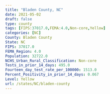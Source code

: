 ```yaml
---
title: "Bladen County, NC"
date: 2021-05-02
draft: false
type: county
tags: [FIPS:37017.0,FEMA:4.0,Non-core,Yellow]
categories: [NC]
County: Bladen County
State: NC
FIPS: 37017.0
FEMA_Region: 4.0
Population: 32722.0
NCHS_Urban_Rural_Classification: Non-core
Tests_in_prior_14_days: 495.0
Fourteen_day_test_rate_per_100000: 1513.0
Percent_Positivity_in_prior_14_days: 0.067
Level: Yellow
url: /states/NC/bladen-county
---
```



